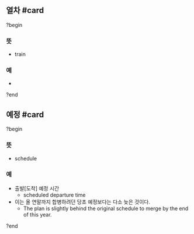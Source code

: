 ## 열차 #card
?begin
### 뜻
- train
### 예
-
?end


## 예정 #card
?begin
### 뜻
- schedule
### 예
- 출발[도착] 예정 시간
  - scheduled departure time
- 이는 올 연말까지 합병하려던 당초 예정보다는 다소 늦은 것이다.
  - The plan is slightly behind the original schedule to merge by the end of this year.
<!--SR:!2025-06-08,1,230-->
?end

